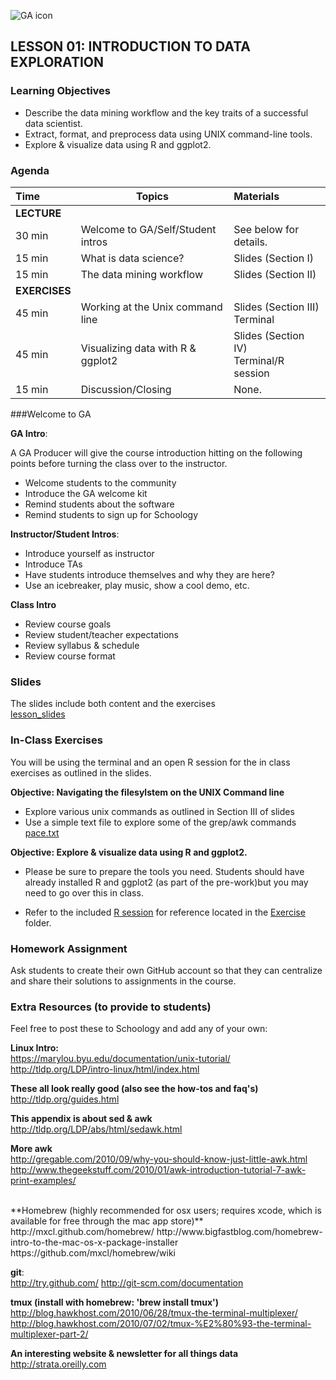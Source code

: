 ![GA icon](../assets/GA_Logo.png)

## LESSON 01: INTRODUCTION TO DATA EXPLORATION

### Learning Objectives

- Describe the data mining workflow and the key traits of a successful data scientist.- Extract, format, and preprocess data using UNIX command-line tools.- Explore & visualize data using R and ggplot2.


### Agenda


Time          |  Topics        |   Materials  |
:------------ | -------------  | :------------ |
 **LECTURE**  |     			|
 30 min       | Welcome to GA/Self/Student intros | See below for details. |
 15 min       | What is data science?     		   | Slides (Section I)    |
 15 min       | The data mining workflow    	   | Slides (Section II)   |
 	**EXERCISES** 		   		|     			   |
 45 min       | Working at the Unix command line  | Slides (Section III) <br> Terminal     |
 45 min       | Visualizing data with R & ggplot2 | Slides (Section IV)  <br> Terminal/R session   |
 15 min       | Discussion/Closing  			    | None. |



###Welcome to GA

**GA Intro**:
A GA Producer will give the course introduction hitting on the following points before turning the class over to the instructor.
- Welcome students to the community- Introduce the GA welcome kit- Remind students about the software - Remind students to sign up for Schoology

**Instructor/Student Intros**:- Introduce yourself as instructor- Introduce TAs- Have students introduce themselves and why they are here? - Use an icebreaker, play music, show a cool demo, etc.
**Class Intro**- Review course goals- Review student/teacher expectations- Review syllabus & schedule- Review course format

### Slides
The slides include both content and the exercises   
[lesson_slides](lec01.pptx)

### In-Class Exercises
You will be using the terminal and an open R session for the in class exercises as outlined in the slides.  


**Objective: Navigating the filesylstem on the UNIX Command line**

- Explore various unix commands as outlined in Section III of slides
- Use a simple text file to explore some of the grep/awk commands [pace.txt]()

**Objective: Explore & visualize data using R and ggplot2.**

- Please be sure to prepare the tools you need. Students should have already installed R and ggplot2 (as part of the pre-work)but you may need to go over this in class. 

- Refer to the included [R session](Exercise/Lesson1_R_Session.txt) for reference located in the [Exercise](./Exercise) folder.


### Homework Assignment  
Ask students to create their own GitHub account so that they can centralize and share their solutions to assignments in the course. 

### Extra Resources (to provide to students)
Feel free to post these to Schoology and add any of your own: 

**Linux Intro:**
<br>
https://marylou.byu.edu/documentation/unix-tutorial/
<br>http://tldp.org/LDP/intro-linux/html/index.html
<br>

**These all look really good (also see the how-tos and faq's)**
<br>
http://tldp.org/guides.html
<br>

**This appendix is about sed & awk**
<br>http://tldp.org/LDP/abs/html/sedawk.html

**More awk**
<br>http://gregable.com/2010/09/why-you-should-know-just-little-awk.html
<br>http://www.thegeekstuff.com/2010/01/awk-introduction-tutorial-7-awk-print-examples/

<br>
**Homebrew (highly recommended for osx users; requires xcode, which is available for free through the 
mac app store)**<br>
http://mxcl.github.com/homebrew/
http://www.bigfastblog.com/homebrew-intro-to-the-mac-os-x-package-installer
https://github.com/mxcl/homebrew/wiki

**git**: <br>
http://try.github.com/
http://git-scm.com/documentation

**tmux (install with homebrew: 'brew install tmux')** <br>
http://blog.hawkhost.com/2010/06/28/tmux-the-terminal-multiplexer/<br>
http://blog.hawkhost.com/2010/07/02/tmux-%E2%80%93-the-terminal-multiplexer-part-2/

**An interesting website & newsletter for all things data**<br>
http://strata.oreilly.com



